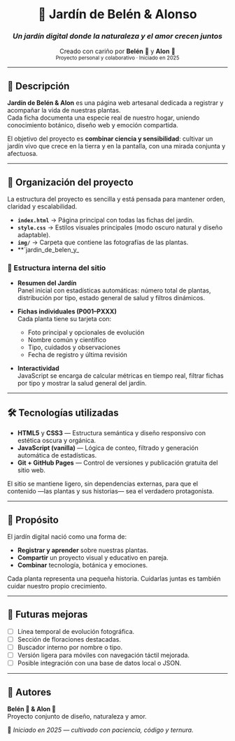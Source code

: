 <div align="center">

# 🌿 Jardín de Belén & Alonso

### *Un jardín digital donde la naturaleza y el amor crecen juntos*

Creado con cariño por **Belén** 🌸 y **Alon** 🌿  
<sub>Proyecto personal y colaborativo · Iniciado en 2025</sub>

</div>

---

## 🌼 Descripción

**Jardín de Belén & Alon** es una página web artesanal dedicada a registrar y acompañar la vida de nuestras plantas.  
Cada ficha documenta una especie real de nuestro hogar, uniendo conocimiento botánico, diseño web y emoción compartida.

El objetivo del proyecto es **combinar ciencia y sensibilidad**: cultivar un jardín vivo que crece en la tierra y en la pantalla, con una mirada conjunta y afectuosa.

---

## 🌳 Organización del proyecto

La estructura del proyecto es sencilla y está pensada para mantener orden, claridad y escalabilidad.

- **`index.html`** → Página principal con todas las fichas del jardín.  
- **`style.css`** → Estilos visuales principales (modo oscuro natural y diseño adaptable).  
- **`img/`** → Carpeta que contiene las fotografías de las plantas.  
- **`jardin_de_belen_y_

### 🔹 Estructura interna del sitio

- **Resumen del Jardín**  
  Panel inicial con estadísticas automáticas: número total de plantas, distribución por tipo, estado general de salud y filtros dinámicos.

- **Fichas individuales (P001–PXXX)**  
  Cada planta tiene su tarjeta con:
  - Foto principal y opcionales de evolución  
  - Nombre común y científico  
  - Tipo, cuidados y observaciones  
  - Fecha de registro y última revisión

- **Interactividad**  
  JavaScript se encarga de calcular métricas en tiempo real, filtrar fichas por tipo y mostrar la salud general del jardín.

---

## 🛠️ Tecnologías utilizadas

- **HTML5** y **CSS3** — Estructura semántica y diseño responsivo con estética oscura y orgánica.  
- **JavaScript (vanilla)** — Lógica de conteo, filtrado y generación automática de estadísticas.  
- **Git + GitHub Pages** — Control de versiones y publicación gratuita del sitio web.  

El sitio se mantiene ligero, sin dependencias externas, para que el contenido —las plantas y sus historias— sea el verdadero protagonista.

---

## 🌺 Propósito

El jardín digital nació como una forma de:

- **Registrar y aprender** sobre nuestras plantas.  
- **Compartir** un proyecto visual y educativo en pareja.  
- **Combinar** tecnología, botánica y emociones.

Cada planta representa una pequeña historia. Cuidarlas juntas es también cuidar nuestro propio crecimiento.

---

## 🌻 Futuras mejoras

- [ ] Línea temporal de evolución fotográfica.  
- [ ] Sección de floraciones destacadas.  
- [ ] Buscador interno por nombre o tipo.  
- [ ] Versión ligera para móviles con navegación táctil mejorada.  
- [ ] Posible integración con una base de datos local o JSON.  

---

## 💞 Autores

**Belén 🌸 & Alon 🌿**  
Proyecto conjunto de diseño, naturaleza y amor.

📍 *Iniciado en 2025 — cultivado con paciencia, código y ternura.*
